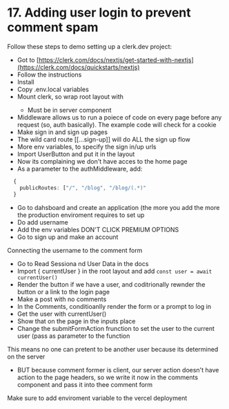 # 17. Adding user login to prevent comment spam

Follow these steps to demo setting up a clerk.dev project:

- Got to [https://clerk.com/docs/nextjs/get-started-with-nextjs](https://clerk.com/docs/quickstarts/nextjs)
- Follow the instructions
- Install
- Copy .env.local variables
- Mount clerk, so wrap root layout with <ClerkProvider>
  - Must be in server component
- Middleware allows us to run a poiece of code on every page before any request (so, auth basically). The example code will check for a cookie
- Make sign in and sign up pages
- The wild card route [[...sign-up]] will do ALL the sign up flow
- More env variables, to specify the sign in/up urls
- Import UserButton and put it in the layout
- Now its complaining we don't have acces to the home page
- As a parameter to the authMiddleware, add:

```ts
  {
    publicRoutes: ["/", "/blog", "/blog/(.*)"
  }
```

- Go to dahsboard and create an application (the more you add the more the production enviroment requires to set up
- Do add username
- Add the env variables
  DON'T CLICK PREMIUM OPTIONS
- Go to sign up and make an account

Connecting the username to the comment form

- Go to Read Sessiona nd User Data in the docs
- Import { currentUser } in the root layout and add `const user = await currentUser()`
- Render the button if we have a user, and coditrionally rewnder the button or a link to the login page
- Make a post with no comments
- In the Comments, conditioanlly render the form or a prompt to log in
- Get the user with currentUser()
- Show that on the page in the inputs place
- Change the submitFormAction frunction to set the user to the current user (pass as parameter to the function

This means no one can pretent to be another user because its determined on the server

- BUT because comment former is client, our server action doesn't have action to the page headers, so we write it now in the comments component and pass it into thee comment form

Make sure to add enviroment variable to the vercel deployment
